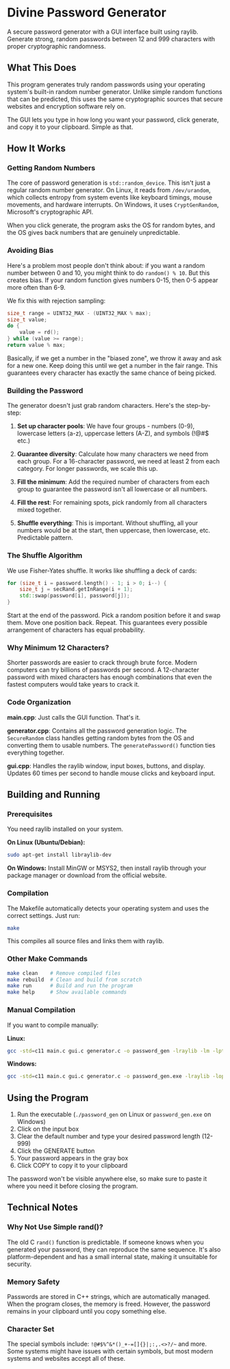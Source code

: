 # Divine Password Generator

A secure password generator with a GUI interface built using raylib. Generate strong, random passwords between 12 and 999 characters with proper cryptographic randomness.

## What This Does

This program generates truly random passwords using your operating system's built-in random number generator. Unlike simple random functions that can be predicted, this uses the same cryptographic sources that secure websites and encryption software rely on.

The GUI lets you type in how long you want your password, click generate, and copy it to your clipboard. Simple as that.

## How It Works

### Getting Random Numbers

The core of password generation is `std::random_device`. This isn't just a regular random number generator. On Linux, it reads from `/dev/urandom`, which collects entropy from system events like keyboard timings, mouse movements, and hardware interrupts. On Windows, it uses `CryptGenRandom`, Microsoft's cryptographic API.

When you click generate, the program asks the OS for random bytes, and the OS gives back numbers that are genuinely unpredictable.

### Avoiding Bias

Here's a problem most people don't think about: if you want a random number between 0 and 10, you might think to do `random() % 10`. But this creates bias. If your random function gives numbers 0-15, then 0-5 appear more often than 6-9.

We fix this with rejection sampling:

```cpp
size_t range = UINT32_MAX - (UINT32_MAX % max);
size_t value;
do {
    value = rd();
} while (value >= range);
return value % max;
```

Basically, if we get a number in the "biased zone", we throw it away and ask for a new one. Keep doing this until we get a number in the fair range. This guarantees every character has exactly the same chance of being picked.

### Building the Password

The generator doesn't just grab random characters. Here's the step-by-step:

1. **Set up character pools**: We have four groups - numbers (0-9), lowercase letters (a-z), uppercase letters (A-Z), and symbols (!@#$ etc.)

2. **Guarantee diversity**: Calculate how many characters we need from each group. For a 16-character password, we need at least 2 from each category. For longer passwords, we scale this up.

3. **Fill the minimum**: Add the required number of characters from each group to guarantee the password isn't all lowercase or all numbers.

4. **Fill the rest**: For remaining spots, pick randomly from all characters mixed together.

5. **Shuffle everything**: This is important. Without shuffling, all your numbers would be at the start, then uppercase, then lowercase, etc. Predictable pattern.

### The Shuffle Algorithm

We use Fisher-Yates shuffle. It works like shuffling a deck of cards:

```cpp
for (size_t i = password.length() - 1; i > 0; i--) {
    size_t j = secRand.getInRange(i + 1);
    std::swap(password[i], password[j]);
}
```

Start at the end of the password. Pick a random position before it and swap them. Move one position back. Repeat. This guarantees every possible arrangement of characters has equal probability.

### Why Minimum 12 Characters?

Shorter passwords are easier to crack through brute force. Modern computers can try billions of passwords per second. A 12-character password with mixed characters has enough combinations that even the fastest computers would take years to crack it.

### Code Organization

**main.cpp**: Just calls the GUI function. That's it.

**generator.cpp**: Contains all the password generation logic. The `SecureRandom` class handles getting random bytes from the OS and converting them to usable numbers. The `generatePassword()` function ties everything together.

**gui.cpp**: Handles the raylib window, input boxes, buttons, and display. Updates 60 times per second to handle mouse clicks and keyboard input.

## Building and Running

### Prerequisites

You need raylib installed on your system.

**On Linux (Ubuntu/Debian):**
```bash
sudo apt-get install libraylib-dev
```

**On Windows:**
Install MinGW or MSYS2, then install raylib through your package manager or download from the official website.

### Compilation

The Makefile automatically detects your operating system and uses the correct settings. Just run:

```bash
make
```

This compiles all source files and links them with raylib.

### Other Make Commands

```bash
make clean    # Remove compiled files
make rebuild  # Clean and build from scratch
make run      # Build and run the program
make help     # Show available commands
```

### Manual Compilation

If you want to compile manually:

**Linux:**
```bash
gcc -std=c11 main.c gui.c generator.c -o password_gen -lraylib -lm -lpthread -ldl -lrt -lX11
```

**Windows:**
```bash
gcc -std=c11 main.c gui.c generator.c -o password_gen.exe -lraylib -lopengl32 -lgdi32 -lwinmm
```

## Using the Program

1. Run the executable (`./password_gen` on Linux or `password_gen.exe` on Windows)
2. Click on the input box
3. Clear the default number and type your desired password length (12-999)
4. Click the GENERATE button
5. Your password appears in the gray box
6. Click COPY to copy it to your clipboard

The password won't be visible anywhere else, so make sure to paste it where you need it before closing the program.

## Technical Notes

### Why Not Use Simple rand()?

The old C `rand()` function is predictable. If someone knows when you generated your password, they can reproduce the same sequence. It's also platform-dependent and has a small internal state, making it unsuitable for security.

### Memory Safety

Passwords are stored in C++ strings, which are automatically managed. When the program closes, the memory is freed. However, the password remains in your clipboard until you copy something else.

### Character Set

The special symbols include: `!@#$%^&*()_+-=[]{}|;:,.<>?/~` and more. Some systems might have issues with certain symbols, but most modern systems and websites accept all of these.

